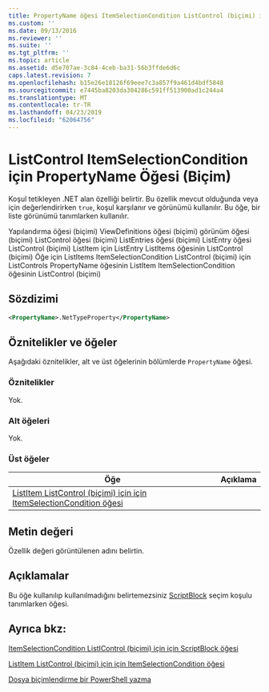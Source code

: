 ```yaml
---
title: PropertyName öğesi ItemSelectionCondition ListControl (biçimi) için için | Microsoft Docs
ms.custom: ''
ms.date: 09/13/2016
ms.reviewer: ''
ms.suite: ''
ms.tgt_pltfrm: ''
ms.topic: article
ms.assetid: d5e707ae-3c84-4ceb-ba31-56b3ffde6d6c
caps.latest.revision: 7
ms.openlocfilehash: b15e26e18126f69eee7c3a857f9a461d4bdf5848
ms.sourcegitcommit: e7445ba8203da304286c591ff513900ad1c244a4
ms.translationtype: MT
ms.contentlocale: tr-TR
ms.lasthandoff: 04/23/2019
ms.locfileid: "62064756"
---
```

# <a name="propertyname-element-for-itemselectioncondition-for-listcontrol-format"></a>ListControl ItemSelectionCondition için PropertyName Öğesi (Biçim)

Koşul tetikleyen .NET alan özelliği belirtir. Bu özellik mevcut olduğunda veya için değerlendirirken `true`, koşul karşılanır ve görünümü kullanılır. Bu öğe, bir liste görünümü tanımlarken kullanılır.

Yapılandırma öğesi (biçimi) ViewDefinitions öğesi (biçimi) görünüm öğesi (biçimi) ListControl öğesi (biçimi) ListEntries öğesi (biçimi) ListEntry öğesi ListControl (biçimi) ListItem için ListEntry ListItems öğesinin ListControl (biçimi) Öğe için ListItems ItemSelectionCondition ListControl (biçimi) için ListControls PropertyName öğesinin ListItem ItemSelectionCondition öğesinin ListControl (biçimi)

## <a name="syntax"></a>Sözdizimi

```xml
<PropertyName>.NetTypeProperty</PropertyName>
```

## <a name="attributes-and-elements"></a>Öznitelikler ve öğeler

Aşağıdaki öznitelikler, alt ve üst öğelerinin bölümlerde `PropertyName` öğesi.

### <a name="attributes"></a>Öznitelikler

Yok.

### <a name="child-elements"></a>Alt öğeleri

Yok.

### <a name="parent-elements"></a>Üst öğeler

|Öğe|Açıklama|
|-------------|-----------------|
|[ListItem ListControl (biçimi) için için ItemSelectionCondition öğesi](./itemselectioncondition-element-for-listitem-for-listcontrol-format.md)||

## <a name="text-value"></a>Metin değeri

Özellik değeri görüntülenen adını belirtin.

## <a name="remarks"></a>Açıklamalar

Bu öğe kullanılıp kullanılmadığını belirtemezsiniz [ScriptBlock](./scriptblock-element-for-itemselectioncondition-for-listcontrol-format.md) seçim koşulu tanımlarken öğesi.

## <a name="see-also"></a>Ayrıca bkz:

[ItemSelectionCondition ListIControl (biçimi) için için ScriptBlock öğesi](./scriptblock-element-for-itemselectioncondition-for-listcontrol-format.md)

[ListItem ListControl (biçimi) için için ItemSelectionCondition öğesi](./itemselectioncondition-element-for-listitem-for-listcontrol-format.md)

[Dosya biçimlendirme bir PowerShell yazma](./writing-a-powershell-formatting-file.md)
